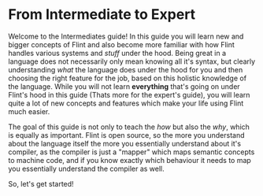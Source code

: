 # From Intermediate to Expert

Welcome to the Intermediates guide! In this guide you will learn new and bigger concepts of Flint and also become more familiar with how Flint handles various systems and *stuff* under the hood. Being great in a language does not necessarily only mean knowing all it's syntax, but clearly understanding *what* the language does under the hood for you and then choosing the right feature for the job, based on this holistic knowledge of the language. While you will not learn **everything** that's going on under Flint's hood in this guide (Thats more for the expert's guide), you will learn quite a lot of new concepts and features which make your life using Flint much easier.

The goal of this guide is not only to teach the *how* but also the *why*, which is equally as important. Flint is open source, so the more you understand about the language itself the more you essentially understand about it's compiler, as the compiler is just a "mapper" which maps semantic concepts to machine code, and if you know exactly which behaviour it needs to map you essentially understand the compiler as well.

So, let's get started!
